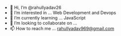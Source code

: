 - 👋 Hi, I’m @rahullyadav26
- 👀 I’m interested in ... Web Development and Devops
- 🌱 I’m currently learning ... JavaScript
- 💞️ I’m looking to collaborate on ...
- 📫 How to reach me ...  rahullyadav969@gmail.com 

<!---
rahullyadav26/rahullyadav26 is a ✨ special ✨ repository because its `README.md` (this file) appears on your GitHub profile.
You can click the Preview link to take a look at your changes.
--->
